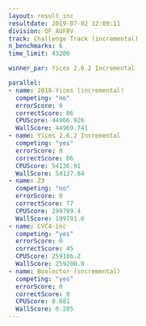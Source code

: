 ```yaml
---
layout: result_inc
resultdate: 2019-07-02 12:09:11
division: QF_AUFBV
track: Challenge Track (incremental)
n_benchmarks: 6
time_limit: 43200

winner_par: Yices 2.6.2 Incremental

parallel:
- name: 2018-Yices (incremental)
  competing: "no"
  errorScore: 0
  correctScore: 86
  CPUScore: 44966.926
  WallScore: 44969.741
- name: Yices 2.6.2 Incremental
  competing: "yes"
  errorScore: 0
  correctScore: 86
  CPUScore: 54136.91
  WallScore: 54137.84
- name: Z3
  competing: "no"
  errorScore: 0
  correctScore: 77
  CPUScore: 199789.4
  WallScore: 199791.0
- name: CVC4-inc
  competing: "yes"
  errorScore: 0
  correctScore: 45
  CPUScore: 259186.2
  WallScore: 259200.0
- name: Boolector (incremental)
  competing: "yes"
  errorScore: 0
  correctScore: 0
  CPUScore: 0.081
  WallScore: 0.285
---
```

